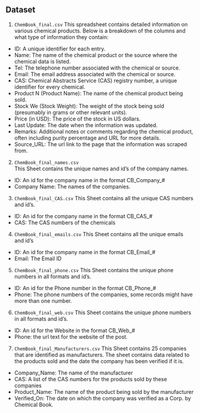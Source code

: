 ## Dataset 
1. `ChemBook_final.csv`
This spreadsheet contains detailed information on various chemical products. Below is a breakdown of the columns and what type of information they contain: 
- ID: A unique identifier for each entry. 
- Name: The name of the chemical product or the source where the chemical data is listed. 
- Tel: The telephone number associated with the chemical or source. 
- Email: The email address associated with the chemical or source. 
- CAS: Chemical Abstracts Service (CAS) registry number, a unique identifier for every chemical. 
- Product N (Product Name): The name of the chemical product being sold. 
- Stock We (Stock Weight): The weight of the stock being sold (presumably in grams or other relevant units). 
- Price (in USD): The price of the stock in US dollars. 
- Last Update: The date when the information was updated. 
- Remarks: Additional notes or comments regarding the chemical product, often including purity percentage and URL for more details. 
- Source_URL: The url link to the page that the information was scraped from. 
 
 
2. `ChemBook_final_names.csv`  
This Sheet contains the unique names and id’s of the company names. 
- ID: An id for the company name in the format CB_Company_# 
- Company Name: The names of the companies. 
 
 
3. `ChemBook_final_CAS.csv` 
This Sheet contains all the unique CAS numbers and id’s.  
-	ID: An id for the company name in the format CB_CAS_# 
- CAS: The CAS numbers of the chemicals 
 
4. `ChemBook_final_emails.csv` 
This Sheet contains all the unique emails and id’s  
- ID: An id for the company name in the format CB_Email_# 
- Email: The Email ID 
 
5. `ChemBook_final_phone.csv` 
This Sheet contains the unique phone numbers in all formats and id’s. 
- ID: An id for the Phone number in the format CB_Phone_# 
- Phone: The phone numbers of the companies, some records might have more than one number.

6. `ChemBook_final_web.csv` 
This Sheet contains the unique phone numbers in all formats and id’s. 
- ID: An id for the Website in the format CB_Web_# 
- Phone: the url text for the website of the post. 

7. `ChemBook_final_Manufacturers.csv` 
This Sheet contains 25 companies that are identified as manufacturers. The sheet contains data related to the products sold and the date the company has been verified if it is.
- Company_Name: The name of the manufacturer
- CAS: A list of the CAS numbers for the products sold by these companies
- Product_Name: The name of the product being sold by the manufacturer
- Verified_On: The date on which the company was verified as a Corp. by Chemical Book.
